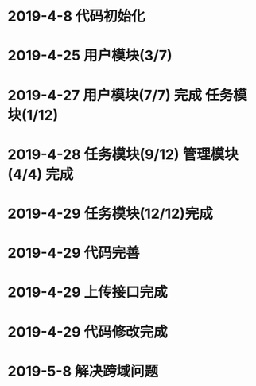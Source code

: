 # 2019-4-8 代码初始化

# 2019-4-25 用户模块(3/7)

# 2019-4-27 用户模块(7/7) 完成 任务模块(1/12)

# 2019-4-28 任务模块(9/12)  管理模块(4/4) 完成 

# 2019-4-29 任务模块(12/12)完成

# 2019-4-29 代码完善

# 2019-4-29 上传接口完成

# 2019-4-29  代码修改完成

# 2019-5-8 解决跨域问题





























